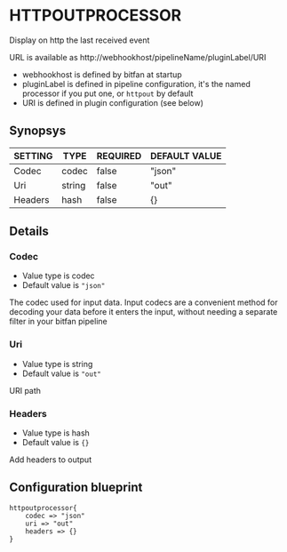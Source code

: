 # HTTPOUTPROCESSOR
Display on http the last received event

URL is available as http://webhookhost/pipelineName/pluginLabel/URI

* webhookhost is defined by bitfan at startup
* pluginLabel is defined in pipeline configuration, it's the named processor if you put one, or `httpout` by default
* URI is defined in plugin configuration (see below)

## Synopsys


| SETTING |  TYPE  | REQUIRED | DEFAULT VALUE |
|---------|--------|----------|---------------|
| Codec   | codec  | false    | "json"        |
| Uri     | string | false    | "out"         |
| Headers | hash   | false    | {}            |


## Details

### Codec
* Value type is codec
* Default value is `"json"`

The codec used for input data. Input codecs are a convenient method for decoding
your data before it enters the input, without needing a separate filter in your bitfan pipeline

### Uri
* Value type is string
* Default value is `"out"`

URI path

### Headers
* Value type is hash
* Default value is `{}`

Add headers to output



## Configuration blueprint

```
httpoutprocessor{
	codec => "json"
	uri => "out"
	headers => {}
}
```

